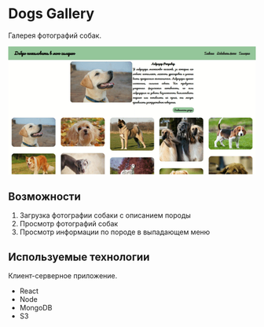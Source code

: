 # Dogs Gallery

Галерея фотографий собак.

![Demo](assets/demo.gif)

## Возможности

1) Загрузка фотографии собаки с описанием породы
2) Просмотр фотографий собак
3) Просмотр информации по породе в выпадающем меню

## Используемые технологии

Клиент-серверное приложение.
* React
* Node
* MongoDB
* S3
